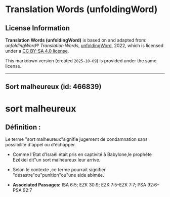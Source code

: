 # Translation Words (unfoldingWord)

## License Information

**Translation Words (unfoldingWord)** is based on and adapted from: _unfoldingWord® Translation Words_, [unfoldingWord](https://unfoldingword.org/utw), 2022, which is licensed under a [CC BY-SA 4.0 license](https://creativecommons.org/licenses/by-sa/4.0/legalcode.en).

This markdown version (created `2025-10-09`) is provided under the same license.



--------------------------------

## Sort malheureux (id: 466839)

sort malheureux
===============

Définition :
------------

Le terme "sort malheureux"signifie jugement de condamnation sans possibilité d'appel ou d'échapper.

* Comme l'Etat d'Israël était pris en captivité à Babylone,le prophète Ezékiel dit"un sort malheureux leur arrive.
* Selon le contexte ,ce terme pourrait signifier "désastre"ou"punition"ou"une aide abimée.

* **Associated Passages:** ISA 6:5; EZK 30:9; EZK 7:5–EZK 7:7; PSA 92:6–PSA 92:7


